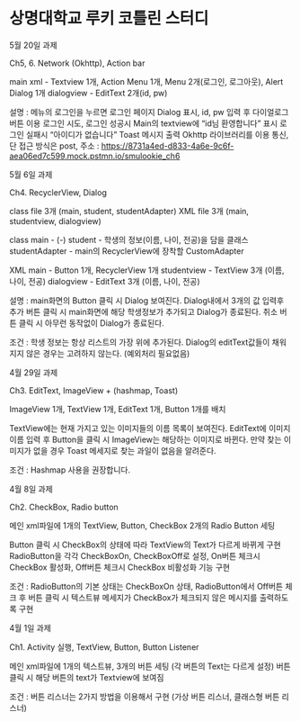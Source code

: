 # 상명대학교 루키 코틀린 스터디

5월 20일 과제

Ch5, 6. Network (Okhttp), Action bar

main xml - Textview 1개, Action Menu 1개, Menu 2개(로그인, 로그아웃), Alert Dialog 1개
dialogview - EditText 2개(id, pw)

설명 : 메뉴의 로그인을 누르면 로그인 페이지 Dialog 표시, id, pw 입력 후 다이얼로그 버튼 이용 로그인 시도,
로그인 성공시 Main의 textview에 “id님 환영합니다” 표시
로그인 실패시 “아이디가 없습니다” Toast 메시지 출력
Okhttp 라이브러리를 이용 통신, 단 접근 방식은 post, 주소 : https://8731a4ed-d833-4a6e-9c6f-aea06ed7c599.mock.pstmn.io/smulookie_ch6


5월 6일 과제

Ch4. RecyclerView, Dialog

class file 3개 (main, student, studentAdapter)
XML file 3개 (main, studentview, dialogview)

class
 main - (-)
 student - 학생의 정보(이름, 나이, 전공)을 담을 클래스
 studentAdapter - main의 RecyclerView에 장착할 CustomAdapter
 
XML
 main - Button 1개, RecyclerView 1개
 studentview - TextView 3개 (이름, 나이, 전공)
 dialogview - EditText 3개 (이름, 나이, 전공)
 
설명 :
main화면의 Button 클릭 시 Dialog 보여진다.
Dialog내에서 3개의 값 입력후 추가 버튼 클릭 시 main화면에 해당 학생정보가 추가되고 Dialog가 종료된다.
취소 버튼 클릭 시 아무런 동작없이 Dialog가 종료된다.

조건 : 학생 정보는 항상 리스트의 가장 위에 추가된다.
Dialog의 editText값들이 채워지지 않은 경우는 고려하지 않는다. (예외처리 필요없음)

4월 29일 과제

Ch3. EditText, ImageView + (hashmap, Toast)

ImageView 1개, TextView 1개, EditText 1개, Button 1개를 배치

TextView에는 현재 가지고 있는 이미지들의 이름 목록이 보여진다.
EditText에 이미지 이름 입력 후 Button을 클릭 시 ImageView는 해당하는 이미지로 바뀐다.
만약 찾는 이미지가 없을 경우 Toast 메세지로 찾는 과일이 없음을 알려준다.

조건 : Hashmap 사용을 권장합니다.


4월 8일 과제 

Ch2. CheckBox, Radio button

메인 xml파일에 1개의 TextView, Button, CheckBox 2개의 Radio Button 세팅

Button 클릭 시 CheckBox의 상태에 따라 TextView의 Text가 다르게 바뀌게 구현
RadioButton을 각각 CheckBoxOn, CheckBoxOff로 설정, On버튼 체크시 CheckBox 활성화,
Off버튼 체크시 CheckBox 비활성화 기능 구현

조건 : RadioButton의 기본 상태는 CheckBoxOn 상태, 
RadioButton에서 Off버튼 체크 후 버튼 클릭 시 텍스트뷰 메세지가 CheckBox가 체크되지 않은 메시지를 출력하도록 구현


4월 1일 과제 

Ch1. Activity 실행, TextView, Button, Button Listener

메인 xml파일에 1개의 텍스트뷰, 3개의 버튼 세팅 (각 버튼의 Text는 다르게 설정)
버튼 클릭 시 해당 버튼의 text가 Textview에 보여짐

조건 : 버튼 리스너는 2가지 방법을 이용해서 구현 (가상 버튼 리스너,
 클래스형 버튼 리스너)
